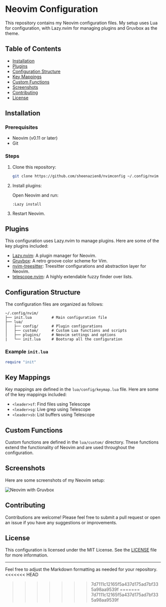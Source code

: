 # Neovim Configuration

This repository contains my Neovim configuration files. My setup uses Lua for configuration, with Lazy.nvim for managing plugins and Gruvbox as the theme.

## Table of Contents

- [Installation](#installation)
- [Plugins](#plugins)
- [Configuration Structure](#configuration-structure)
- [Key Mappings](#key-mappings)
- [Custom Functions](#custom-functions)
- [Screenshots](#screenshots)
- [Contributing](#contributing)
- [License](#license)

## Installation

### Prerequisites

- Neovim (v0.11 or later)
- Git

### Steps

1. Clone this repository:
   
   ```sh
   git clone https://github.com/sheenazien8/nvimconfig ~/.config/nvim
   ```

2. Install plugins:

   Open Neovim and run:

   ```vim
   :Lazy install
   ```

3. Restart Neovim.

## Plugins

This configuration uses Lazy.nvim to manage plugins. Here are some of the key plugins included:

- [Lazy.nvim](https://github.com/folke/lazy.nvim): A plugin manager for Neovim.
- [Gruvbox](https://github.com/ellisonleao/gruvbox.nvim): A retro groove color scheme for Vim.
- [nvim-treesitter](https://github.com/nvim-treesitter/nvim-treesitter): Treesitter configurations and abstraction layer for Neovim.
- [telescope.nvim](https://github.com/nvim-telescope/telescope.nvim): A highly extendable fuzzy finder over lists.

## Configuration Structure

The configuration files are organized as follows:

```
~/.config/nvim/
├── init.lua         # Main configuration file
├── lua/
│   ├── config/      # Plugin configurations
│   ├── custom/      # Custom Lua functions and scripts
│   ├── plugins/     # Neovim settings and options
|   └── init.lua     # Bootsrap all the configuration
```

### Example `init.lua`

```lua
require "init"
```

## Key Mappings

Key mappings are defined in the `lua/config/keymap.lua` file. Here are some of the key mappings included:

- `<leader>sf`: Find files using Telescope
- `<leader>sg`: Live grep using Telescope
- `<leader>sb`: List buffers using Telescope

## Custom Functions

Custom functions are defined in the `lua/custom/` directory. These functions extend the functionality of Neovim and are used throughout the configuration.

## Screenshots

Here are some screenshots of my Neovim setup:

![Neovim with Gruvbox](https://github.com/sheenazien8/nvimconfig/assets/37477023/9e858360-6e64-4cb2-ae28-9f57f62464c8)

## Contributing

Contributions are welcome! Please feel free to submit a pull request or open an issue if you have any suggestions or improvements.

## License

This configuration is licensed under the MIT License. See the [LICENSE](LICENSE) file for more information.

---

Feel free to adjust the Markdown formatting as needed for your repository.
<<<<<<< HEAD
>>>>>>> 7d7111c12165f5a437d175ad7bf335a98aa9539f
=======
>>>>>>> 7d7111c12165f5a437d175ad7bf335a98aa9539f
